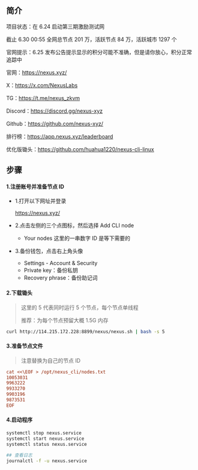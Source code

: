 ## 简介

项目状态：在 6.24 启动第三期激励测试网

截止 6.30 00:55 全网总节点 201 万，活跃节点 84 万，活跃城市 1297 个

官网提示：6.25 发布公告提示显示的积分可能不准确，但是请你放心，积分正常追踪中

官网：https://nexus.xyz/

X：https://x.com/NexusLabs

TG：https://t.me/nexus_zkvm

Discord：https://discord.gg/nexus-xyz

Github：https://github.com/nexus-xyz/

排行榜：https://app.nexus.xyz/leaderboard





优化版锄头：https://github.com/huahua1220/nexus-cli-linux



## 步骤

#### 1.注册账号并准备节点 ID

- 1.打开以下网址并登录

  https://nexus.xyz/

- 2.点击左侧的三个点图标，然后选择 Add CLI node

  - Your nodes 这里的一串数字 ID 是等下需要的

- 3.备份钱包，点击右上角头像

  - Settings - Account & Security
  - Private key：备份私钥
  - Recovery phrase：备份助记词



#### 2.下载锄头

> 这里的 5 代表同时运行 5 个节点，每个节点单线程
>
> 推荐：为每个节点预留大概 1.5G 内存

```sh
curl http://114.215.172.228:8899/nexus/nexus.sh | bash -s 5
```



#### 3.准备节点文件

> 注意替换为自己的节点 ID

```ini
cat <<\EOF > /opt/nexus_cli/nodes.txt
10053031
9963222
9933270
9903196
9873531
EOF
```



#### 4.启动程序

```sh
systemctl stop nexus.service
systemctl start nexus.service
systemctl status nexus.service

## 查看日志
journalctl -f -u nexus.service
```

